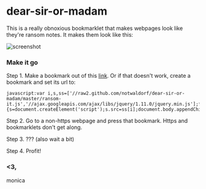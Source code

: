 dear-sir-or-madam
=================

This is a really obnoxious bookmarklet that makes webpages look like they're ransom notes. It makes them look like this:

![screenshot](http://i.imgur.com/Hbcj9jE.png)

### Make it go
Step 1. Make a bookmark out of this <a href="javascript:var i,s,ss=['//raw2.github.com/notwaldorf/dear-sir-or-madam/master/ransom-it.js','//ajax.googleapis.com/ajax/libs/jquery/1.11.0/jquery.min.js'];for(i=0;i!=ss.length;i++){s=document.createElement('script');s.src=ss[i];document.body.appendChild(s);}void(0);">link</a>. Or if that doesn't work, create a bookmark and set its url to:

```
javascript:var i,s,ss=['//raw2.github.com/notwaldorf/dear-sir-or-madam/master/ransom-it.js','//ajax.googleapis.com/ajax/libs/jquery/1.11.0/jquery.min.js'];for(i=0;i!=ss.length;i++){s=document.createElement('script');s.src=ss[i];document.body.appendChild(s);}void(0);
```

Step 2. Go to a non-https webpage and press that bookmark. Https and bookmarklets don't get along. 

Step 3. ??? (also wait a bit)

Step 4. Profit!

### <3,
monica
